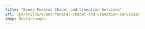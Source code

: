 ```yaml
---
title: "Evans Funeral Chapel and Cremation Services"
url: /parkville/evans-funeral-chapel-and-cremation-services/
shop: Bestattungen
---
```

